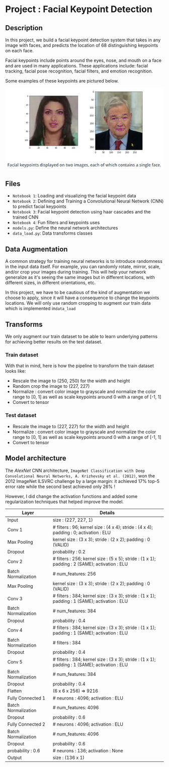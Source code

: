 # Project : Facial Keypoint Detection

## Description
In this project, we build a facial keypoint detection system 
that takes in any image with faces, and predicts the location
of 68 distinguishing keypoints on each face.

Facial keypoints include points around the eyes, nose, and mouth on a face and are used in many applications. These applications include: facial tracking, facial pose recognition, facial filters, and emotion recognition. 

Some examples of these keypoints are pictured below.

![Center Image](images-readme/image-description.PNG)

## Files

* `Notebook 1`: Loading and visualizing the facial keypoint data
* `Notebook 2`: Defining and Training a Convolutional Neural Network (CNN) to predict facial keypoints
* `Notebook 3`: Facial keypoint detection using haar cascades and the trained CNN
* `Notebook 4`: Fun filters and keypoints uses
* `models.py`: Define the neural network architectures 
* `data_load.py`: Data transforms classes

## Data Augmentation

A common strategy for training neural networks is to introduce randomness in the input data itself. For example, you can randomly rotate, mirror, scale, and/or crop your images during training. This will help your network generalize as it's seeing the same images but in different locations, with different sizes, in different orientations, etc.

In this project, we have to be cautious of the kind of augmentation we choose to apply, since it will have a consequence to change the keypoints locations. We will only use random cropping to augment our train data which is implemented in`data_load`

## Transforms
We only augment our train dataset to be able to learn underlying patterns for achieving better results on the test dataset.

### Train dataset
With that in mind, here is how the pipeline to transform the train dataset looks like:
* Rescale the image to (250, 250) for the width and height
* Random crop the image to (227, 227)
* Normalize : convert color image to grayscale and normalize the color range to [0, 1] as well as scale keypoints around 0 with a range of [-1, 1]
* Convert to tensor

### Test dataset
 * Rescale the image to (227, 227) for the width and height
 *  Normalize : convert color image to grayscale and normalize the color range to [0, 1] as well as scale keypoints around 0 with a range of [-1, 1]
* Convert to tensor

## Model architecture
The *AlexNet* CNN architecture, `ImageNet Classification with Deep Convolutional Neural Networks, A. Krizhevsky et al. (2012)`, won the 2012 ImageNet ILSVRC challenge by a large margin: it achieved 17% top-5 error rate while the second best achieved only 26% ! 

However, I did change the activation functions and added some regularization techniques that helped improve the model.

| Layer               	| Details                                                                                          	|
|---------------------	|--------------------------------------------------------------------------------------------------	|
| Input               	| size : (227, 227, 1)                                                                             	|
| Conv 1              	| # filters : 96;  kernel size : (4 x 4);  stride : (4 x 4);  <br>padding : 0;   activation : ELU          	|
| Max Pooling         	| kernel size : (3 x 3);  stride : (2 x 2);  padding : 0 (VALID)                                     	|
| Dropout             	| probability : 0.2                                                                                	|
| Conv 2              	| # filters : 256;  kernel size : (5 x 5);  stride : (1 x 1);  <br>padding : 2 (SAME);   activation : ELU 	|
| Batch Normalization 	| # num_features: 256                                                                                  	|
| Max Pooling         	| kernel size : (3 x 3);  stride : (2 x 2);  padding : 0 (VALID)                                     	|
| Conv 3              	| # filters : 384;  kernel size : (3 x 3); stride : (1 x 1); <br>padding : 1 (SAME); activation : ELU   	|
| Batch Normalization 	| # num_features: 384                                                                                  	|
| Dropout             	| probability : 0.4                                                                                	|
| Conv 4              	| # filters : 384;  kernel size : (3 x 3);  stride : (1 x 1);  <br>padding : 1 (SAME);   activation : ELU  	|
| Batch Normalization 	| # filters : 384                                                                                  	|
| Dropout             	| probability : 0.4                                                                                	|
| Conv 5              	| # filters : 384;  kernel size : (3 x 3);  stride : (1 x 1);  <br>padding : 1 (SAME);   activation : ELU  	|
| Batch Normalization 	| # num_features: 384                                                                                  	|
| Dropout             	| probability : 0.4                                                                                	|
| Flatten             | (6 x 6 x 256) => 9216               |
| Fully Connected 1   | # neurons : 4096; activation : ELU   |
| Batch Normalization | # num_features: 4096                |
| Dropout             | probability : 0.6                   |
| Fully Connected 2   | # neurons : 4096; activation : ELU   |
| Batch Normalization | # num_features: 4096                |
| Dropout             | probability : 0.6                   |
| probability : 0.6   | # neurons : 136; activation : None |
| Output              | size : (136 x 1)                    |


